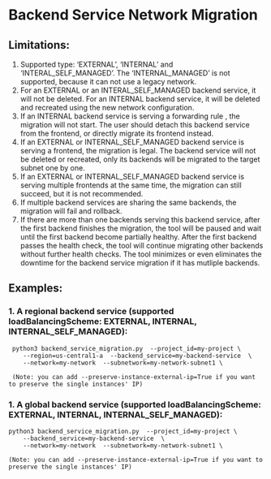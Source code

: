 # Backend Service Network Migration
## Limitations:
1. Supported type: ‘EXTERNAL’, ‘INTERNAL’ and ‘INTERAL_SELF_MANAGED’. The ‘INTERNAL_MANAGED’ is not supported, because it can not use a legacy network.
2. For an EXTERNAL or an INTERAL_SELF_MANAGED backend service, it will not be deleted. For an INTERNAL backend service, it will be deleted and recreated using the new network configuration.
3. If an INTERNAL backend service is serving a forwarding rule , the migration will not start. The user should detach this backend service from the frontend, or directly migrate its frontend instead. 
4. If an EXTERNAL or INTERNAL_SELF_MANAGED backend service is serving a frontend, the migration is legal. The backend service will not be deleted or recreated, only its backends will be migrated to the target subnet one by one.
5. If an EXTERNAL or INTERNAL_SELF_MANAGED backend service is serving multiple frontends at the same time, the migration can still succeed, but it is not recommended.
6. If multiple backend services are sharing the same backends, the migration will fail and rollback.
7. If there are more than one backends serving this backend service, after the first backend finishes the migration, the tool will be paused and wait until the first backend become partially healthy. After the first backend passes the health check, the tool will continue migrating other backends without further health checks. The tool minimizes or even eliminates the downtime for the backend service migration if it has mutliple backends. 
## Examples:
### 1. A regional backend service (supported loadBalancingScheme: EXTERNAL, INTERNAL, INTERNAL_SELF_MANAGED):
     python3 backend_service_migration.py  --project_id=my-project \
        --region=us-central1-a  --backend_service=my-backend-service  \
        --network=my-network  --subnetwork=my-network-subnet1 \

     (Note: you can add --preserve-instance-external-ip=True if you want to preserve the single instances' IP) 
 
### 1. A global backend service (supported loadBalancingScheme: EXTERNAL, INTERNAL, INTERNAL_SELF_MANAGED):
    python3 backend_service_migration.py  --project_id=my-project \
        --backend_service=my-backend-service  \
        --network=my-network  --subnetwork=my-network-subnet1 \
    
    (Note: you can add --preserve-instance-external-ip=True if you want to preserve the single instances' IP) 